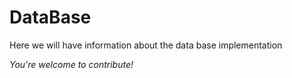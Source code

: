 # DataBase

Here we will have information about the data base implementation

*You're welcome to contribute!*